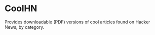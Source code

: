 CoolHN
======

Provides downloadable (PDF) versions of cool articles found on Hacker News, by category. 
